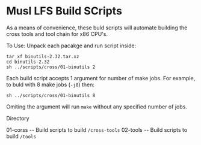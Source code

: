 # Musl LFS Build SCripts

As a means of convenience, these buld scripts will automate building the cross tools and tool chain for x86 CPU's.

To Use:
Unpack each pacakge and run script inside:
```
tar xf binutils-2.32.tar.xz
cd binutils-2.32
sh ../scripts/cross/01-binutils 2
```

Each build script accepts 1 argument for number of make jobs. For example, to buld with 8 make jobs (`-j8`) then:
```
sh ../scripts/cross/01-binutils 8
```

Omiting the argument will run `make` without any specified number of jobs.


Directory

01-corss -- Build scripts to build `/cross-tools`
02-tools -- Build scripts to build `/tools`

